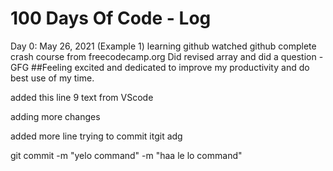 # 100 Days Of Code - Log

Day 0: May 26, 2021 (Example 1)
learning github
watched github complete crash course from freecodecamp.org
Did revised array and did a question - GFG
##Feeling excited and dedicated to improve my productivity and do best use of my time.

added this line 9 text from VScode

adding more changes

added more line trying to commit itgit adg

git commit -m "yelo command" -m "haa le lo command"